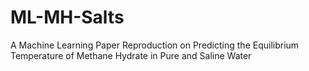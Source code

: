 # ML-MH-Salts
A Machine Learning Paper Reproduction on Predicting the Equilibrium Temperature of Methane Hydrate in Pure and Saline Water
